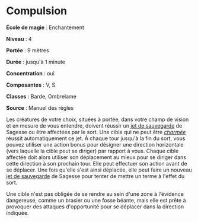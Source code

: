 # Compulsion

**École de magie** : Enchantement

**Niveau** : 4

**Portée** : 9 mètres

**Durée** : jusqu'à 1 minute

**Concentration** : oui

**Composantes** : V, S

**Classes** : Barde, Ombrelame

**Source** : Manuel des règles

Les créatures de votre choix, situées à portée, dans votre champ de vision et en mesure de vous entendre, doivent réussir un [jet de sauvegarde](/utiliser-les-caracteristiques/#jets-de-sauvegarde) de Sagesse ou être affectées par le sort. Une cible qui ne peut être [_charmée_](/gerer-la-sante-du-personnage/#charme) réussit automatiquement ce jet. À chaque tour jusqu'à la fin du sort, vous pouvez utiliser une action bonus pour désigner une direction horizontale (vers laquelle la cible peut se diriger) par rapport à vous. Chaque cible affectée doit alors utiliser son déplacement au mieux pour se diriger dans cette direction à son prochain tour. Elle peut effectuer son action avant de se déplacer. Une fois qu'elle s'est ainsi déplacée, elle peut faire un nouveau [jet de sauvegarde](/utiliser-les-caracteristiques/#jets-de-sauvegarde) de Sagesse pour tenter de mettre un terme à l'effet du sort.

Une cible n'est pas obligée de se rendre au sein d'une zone à l'évidence dangereuse, comme un brasier ou une fosse béante, mais elle est prête à provoquer des attaques d'opportunité pour se déplacer dans la direction indiquée.

